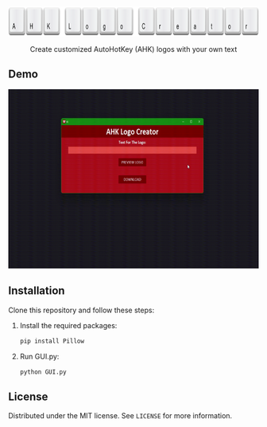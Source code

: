 
<img src= "https://raw.githubusercontent.com/Intedai/AHK-Logo-Creator/main/demo%20and%20logo/Proj%20Logo.png" width="872" height="60"/>

<p align="center">Create customized AutoHotKey (AHK) logos with your own text</p>

## Demo

<img src= "https://raw.githubusercontent.com/Intedai/AHK-Logo-Creator/main/demo%20and%20logo/ahkdemo.gif" width="640" height="360"/>

## Installation

Clone this repository and follow these steps:

1. Install the required packages:

    ```bash
    pip install Pillow
    ```

2. Run GUI.py:

    ```bash
    python GUI.py
    ```
## License
Distributed under the MIT license. See `LICENSE` for more information.
